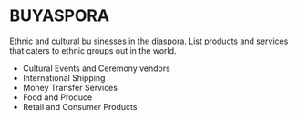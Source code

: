 BUYASPORA
=========

Ethnic and cultural bu sinesses in the diaspora. List products and services that caters to ethnic groups out in the world.

* Cultural Events and Ceremony vendors
* International Shipping
* Money Transfer Services
* Food and Produce
* Retail and Consumer Products